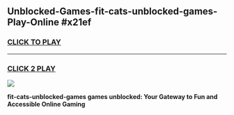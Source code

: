 
## Unblocked-Games-fit-cats-unblocked-games-Play-Online #x21ef
<h3>
<a href="https://news.freeplayer.one?title=fit-cats-unblocked-games&ref=3">CLICK TO PLAY</a></h3>
<hr>

<h3>
<a href="https://news.freeplayer.one?title=fit-cats-unblocked-games&ref=3">CLICK 2 PLAY</a>
  
</h3>

<a href="https://news.freeplayer.one?title=fit-cats-unblocked-games&ref=3"><img src="https://clearcache.store/games.png"></a>


**fit-cats-unblocked-games games unblocked: Your Gateway to Fun and Accessible Online Gaming**
